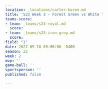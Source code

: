 ```yaml
---
location: _locations/carter-baron.md
title: 'S23 Week 3 - Forest Green vs White '
teams-score:
- team: _teams/s23-royal.md
  score: 
- team: _teams/s23-iron-grey.md
  score: 
field: "1"
date: 2022-09-18 09:00:00 -0400
season: 23
week: 2
mvp: ''
game-ball: ''
sportsperson: ''
published: false

---
```

